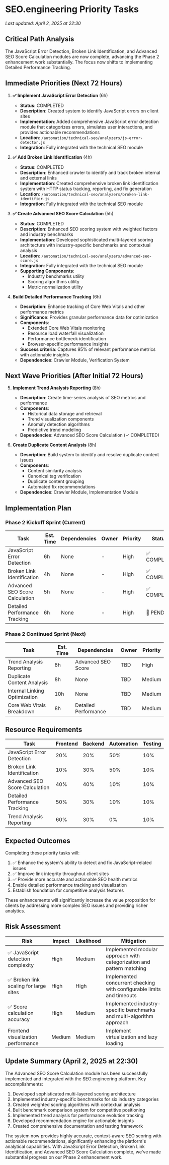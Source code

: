 # SEO.engineering Priority Tasks
*Last updated: April 2, 2025 at 22:30*

## Critical Path Analysis

The JavaScript Error Detection, Broken Link Identification, and Advanced SEO Score Calculation modules are now complete, advancing the Phase 2 enhancement work substantially. The focus now shifts to implementing Detailed Performance Tracking.

## Immediate Priorities (Next 72 Hours)

1. **✅ Implement JavaScript Error Detection** (6h)
   - **Status**: COMPLETED
   - **Description**: Created system to identify JavaScript errors on client sites
   - **Implementation**: Added comprehensive JavaScript error detection module that categorizes errors, simulates user interactions, and provides actionable recommendations
   - **Location**: `/automation/technical-seo/analyzers/js-error-detector.js`
   - **Integration**: Fully integrated with the technical SEO module

2. **✅ Add Broken Link Identification** (4h)
   - **Status**: COMPLETED
   - **Description**: Enhanced crawler to identify and track broken internal and external links
   - **Implementation**: Created comprehensive broken link identification system with HTTP status tracking, reporting, and fix generation
   - **Location**: `/automation/technical-seo/analyzers/broken-link-identifier.js`
   - **Integration**: Fully integrated with the technical SEO module

3. **✅ Create Advanced SEO Score Calculation** (5h)
   - **Status**: COMPLETED
   - **Description**: Enhanced SEO scoring system with weighted factors and industry benchmarks
   - **Implementation**: Developed sophisticated multi-layered scoring architecture with industry-specific benchmarks and contextual analysis
   - **Location**: `/automation/technical-seo/analyzers/advanced-seo-score.js`
   - **Integration**: Fully integrated with the technical SEO module
   - **Supporting Components**:
     - Industry benchmarks utility
     - Scoring algorithms utility
     - Metric normalization utility

4. **Build Detailed Performance Tracking** (6h)
   - **Description**: Enhance tracking of Core Web Vitals and other performance metrics
   - **Significance**: Provides granular performance data for optimization
   - **Components**:
     - Extended Core Web Vitals monitoring
     - Resource load waterfall visualization
     - Performance bottleneck identification
     - Browser-specific performance insights
   - **Success criteria**: Captures 95% of relevant performance metrics with actionable insights
   - **Dependencies**: Crawler Module, Verification System

## Next Wave Priorities (After Initial 72 Hours)

5. **Implement Trend Analysis Reporting** (8h)
   - **Description**: Create time-series analysis of SEO metrics and performance
   - **Components**:
     - Historical data storage and retrieval
     - Trend visualization components
     - Anomaly detection algorithms
     - Predictive trend modeling
   - **Dependencies**: Advanced SEO Score Calculation (✓ COMPLETED)

6. **Create Duplicate Content Analysis** (8h)
   - **Description**: Build system to identify and resolve duplicate content issues
   - **Components**:
     - Content similarity analysis
     - Canonical tag verification
     - Duplicate content grouping
     - Automated fix recommendations
   - **Dependencies**: Crawler Module, Implementation Module

## Implementation Plan

### Phase 2 Kickoff Sprint (Current)
| Task                          | Est. Time | Dependencies | Owner | Priority | Status      |
|-------------------------------|-----------|--------------|-------|----------|-------------|
| JavaScript Error Detection    | 6h        | None         | -     | High     | ✅ COMPLETE |
| Broken Link Identification    | 4h        | None         | -     | High     | ✅ COMPLETE |
| Advanced SEO Score Calculation| 5h        | None         | -     | High     | ✅ COMPLETE |
| Detailed Performance Tracking | 6h        | None         | -     | High     | 🔲 PENDING  |

### Phase 2 Continued Sprint (Next)
| Task | Est. Time | Dependencies | Owner | Priority |
|------|-----------|--------------|-------|----------|
| Trend Analysis Reporting | 8h | Advanced SEO Score | TBD | High |
| Duplicate Content Analysis | 8h | None | TBD | Medium |
| Internal Linking Optimization | 10h | None | TBD | Medium |
| Core Web Vitals Breakdown | 8h | Detailed Performance | TBD | Medium |

## Resource Requirements

| Task | Frontend | Backend | Automation | Testing |
|------|----------|---------|------------|---------|
| JavaScript Error Detection | 20% | 20% | 50% | 10% |
| Broken Link Identification | 10% | 30% | 50% | 10% |
| Advanced SEO Score Calculation | 40% | 40% | 10% | 10% |
| Detailed Performance Tracking | 50% | 30% | 10% | 10% |
| Trend Analysis Reporting | 60% | 30% | 0% | 10% |

## Expected Outcomes

Completing these priority tasks will:

1. ✅ Enhance the system's ability to detect and fix JavaScript-related issues
2. ✅ Improve link integrity throughout client sites
3. ✅ Provide more accurate and actionable SEO health metrics
4. Enable detailed performance tracking and visualization
5. Establish foundation for competitive analysis features

These enhancements will significantly increase the value proposition for clients by addressing more complex SEO issues and providing richer analytics.

## Risk Assessment

| Risk | Impact | Likelihood | Mitigation |
|------|--------|------------|------------|
| ✅ JavaScript detection complexity | High | Medium | Implemented modular approach with categorization and pattern matching |
| ✅ Broken link scaling for large sites | High | High | Implemented concurrent checking with configurable limits and timeouts |
| ✅ Score calculation accuracy | High | Medium | Implemented industry-specific benchmarks and multi-algorithm approach |
| Frontend visualization performance | Medium | Medium | Implement virtualization and lazy loading |

## Update Summary (April 2, 2025 at 22:30)

The Advanced SEO Score Calculation module has been successfully implemented and integrated with the SEO.engineering platform. Key accomplishments:

1. Developed sophisticated multi-layered scoring architecture
2. Implemented industry-specific benchmarks for six industry categories
3. Created weighted scoring algorithms with contextual analysis
4. Built benchmark comparison system for competitive positioning
5. Implemented trend analysis for performance evolution tracking
6. Developed recommendation engine for actionable insights
7. Created comprehensive documentation and testing framework

The system now provides highly accurate, context-aware SEO scoring with actionable recommendations, significantly enhancing the platform's analytical capabilities. With JavaScript Error Detection, Broken Link Identification, and Advanced SEO Score Calculation complete, we've made substantial progress on our Phase 2 enhancement work.
